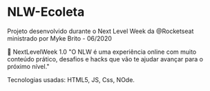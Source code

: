 # NLW-Ecoleta
Projeto desenvolvido durante o Next Level Week da @Rocketseat ministrado por Myke Brito - 06/2020

🚀 NextLevelWeek 1.0
"O NLW é uma experiência online com muito conteúdo prático, desafios e hacks que vão te ajudar avançar para o próximo nível."

Tecnologias usadas: HTML5, JS, Css, NOde.
